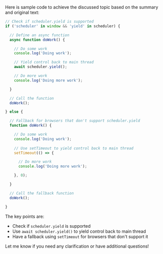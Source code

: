  Here is sample code to achieve the discussed topic based on the summary and original text:

```js
// Check if scheduler.yield is supported
if ('scheduler' in window && 'yield' in scheduler) {

  // Define an async function 
  async function doWork() {

    // Do some work
    console.log('Doing work');

    // Yield control back to main thread
    await scheduler.yield();

    // Do more work
    console.log('Doing more work');

  }

  // Call the function
  doWork();

} else {

  // Fallback for browsers that don't support scheduler.yield
  function doWork() {

    // Do some work
    console.log('Doing work');
    
    // Use setTimeout to yield control back to main thread
    setTimeout(() => {

      // Do more work  
      console.log('Doing more work');

    }, 0);

  }

  // Call the fallback function
  doWork();

}
```

The key points are:

- Check if `scheduler.yield` is supported
- Use `await scheduler.yield()` to yield control back to main thread
- Have a fallback using `setTimeout` for browsers that don't support it

Let me know if you need any clarification or have additional questions!